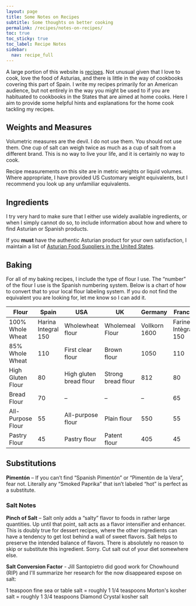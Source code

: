 ```yaml
---
layout: page
title: Some Notes on Recipes
subtitle: Some thoughts on better cooking
permalink: /recipes/notes-on-recipes/
toc: true
toc_sticky: true
toc_label: Recipe Notes
sidebar:
  nav: recipe_full
---
```

A large portion of this website is [recipes](/recipes/). Not unusual given that I love to cook, love the food of Asturias, and there is little in the way of cookbooks covering this part of Spain. I write my recipes primarily for an American audience, but not entirely in the way you might be used to if you are habituated to cookbooks in the States that are aimed at home cooks. Here I aim to provide some helpful hints and explanations for the home cook tackling my recipes.

## Weights and Measures

Volumetric measures are the devil. I do not use them. You should not use them. One cup of salt can weigh twice as much as a cup of salt from a different brand. This is no way to live your life, and it is certainly no way to cook.

Recipe measurements on this site are in metric weights or liquid volumes. Where appropriate, I have provided US Customary weight equivalents, but I recommend you look up any unfamiliar equivalents.

## Ingredients

I try very hard to make sure that I either use widely available ingredients, or when I simply cannot do so, to include information about how and where to find Asturian or Spanish products.

If you **must** have the authentic Asturian product for your own satisfaction, I maintain a list of [Asturian Food Suppliers in the United States](/resources/suppliers/).

## Baking

For all of my baking recipes, I include the type of flour I use. The “number” of the flour I use is the Spanish numbering system. Below is a chart of how to convert that to your local flour labeling system. If you do not find the equivalent you are looking for, let me know so I can add it.

|Flour|Spain|USA|UK|Germany|France|
|---|---|---|---|---|---|
|100% Whole Wheat|Harina Integral 150|Wholewheat flour|Wholemeal Flour|Vollkorn 1600|Farine Intègral 150|
|85% Whole Wheat|110|First clear flour|Brown flour|1050|110|
|High Gluten Flour|80|High gluten bread flour|Strong bread flour|812|80|
|Bread Flour|70|–|–|–|65|
|All-Purpose Flour|55|All-purpose flour|Plain flour|550|55|
|Pastry Flour|45|Pastry flour|Patent flour|405|45|

## Substitutions

**Pimentón** – If you can’t find “Spanish Pimentón” or “Pimentón de la Vera”, fear not. Literally any “Smoked Paprika” that isn’t labeled “hot” is perfect as a substitute.

### Salt Notes

**Pinch of Salt** – Salt only adds a “salty” flavor to foods in rather large quantities. Up until that point, salt acts as a flavor intensifier and enhancer. This is doubly true for dessert recipes, where the other ingredients can have a tendency to get lost behind a wall of sweet flavors. Salt helps to preserve the intended balance of flavors. There is absolutely no reason to skip or substitute this ingredient. Sorry. Cut salt out of your diet somewhere else.

**Salt Conversion Factor** - Jill Santopietro did good work for Chowhound (RIP) and I'll summarize her research for the now disappeared expose on salt:

1 teaspoon fine sea or table salt = roughly 1 1/4 teaspoons Morton's kosher salt = roughly 1 3/4 teaspoons Diamond Crystal kosher salt